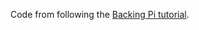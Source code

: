 Code from following the [Backing Pi tutorial](http://www.cl.cam.ac.uk/projects/raspberrypi/tutorials/os/index.html).
